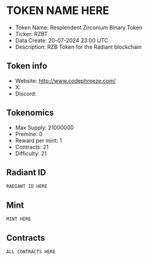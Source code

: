 # TOKEN NAME HERE

- Token Name: Resplendent Zirconium Binary Token
- Ticker: RZBT
- Data Create: 20-07-2024 23:00 UTC
- Description: RZB Token for the Radiant blockchain

## Token info
- Website: http://www.codephreeze.com/
- X: 
- Discord: 

## Tokenomics
- Max Supply:  21000000
- Premine:   0
- Reward per mint:  1
- Contracts:   21
- Difficulty: 21

## Radiant ID
```
RADIANT ID HERE
```

## Mint
```
MINT HERE
```

## Contracts

```
ALL CONTRACTS HERE
```
